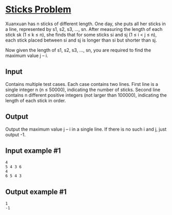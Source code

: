 # [Sticks Problem](https://www.e-olymp.com/en/contests/9571/problems/83968)
Xuanxuan has n sticks of different length. One day, she puts all her sticks in a line, represented by s1, s2, s3, ..., sn. After measuring the length of each stick sk (1 ≤ k ≤ n), she finds that for some sticks si and sj (1 ≤ i < j ≤ n), each stick placed between si and sj is longer than si but shorter than sj.

Now given the length of s1, s2, s3, ..., sn, you are required to find the maximum value j – i.

## Input
Contains multiple test cases. Each case contains two lines. First line is a single integer n (n ≤ 50000), indicating the number of sticks. Second line contains n different positive integers (not larger than 100000), indicating the length of each stick in order.

## Output
Output the maximum value j – i in a single line. If there is no such i and j, just output -1.

## Input example #1
```
4
5 4 3 6
4
6 5 4 3
```

## Output example #1
```
1
-1
```
